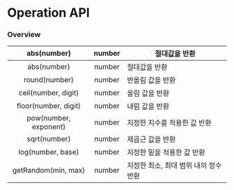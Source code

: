 # Operation API

### Overview

|      abs(number)      | number | 절대값을 반환                |
| :-------------------: | :----: | ---------------------- |
|      abs(number)      | number | 절대값을 반환                |
|     round(number)     | number | 반올림 값을 반환              |
|  ceil(number, digit)  | number | 올림 값을 반환               |
|  floor(number, digit) | number | 내림 값을 반환               |
| pow(number, exponent) | number | 지정한 지수를 적용한 값 반환       |
|      sqrt(number)     | number | 제곱근 값을 반환              |
|   log(number, base)   | number | 지정한 밑을 적용한 값 반환        |
|  getRandom(min, max)  | number | 지정한 최소, 최대 범위 내의 정수 반환 |
